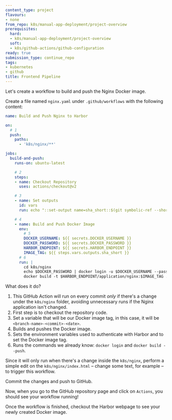 ```yaml
---
content_type: project
flavours:
- none
from_repo: k8s/manual-app-deployment/project-overview
prerequisites:
  hard:
  - k8s/manual-app-deployment/project-overview
  soft:
  - k8s/github-actions/github-configuration
ready: true
submission_type: continue_repo
tags:
- kubernetes
- github
title: Frontend Pipeline
---
```


Let's create a workflow to build and push the Nginx Docker image.

Create a file named `nginx.yaml` under `.github/workflows` with the following content:
```yaml
name: Build and Push Nginx to Harbor

on:
  # 1 
  push:
    paths:
      - 'k8s/nginx/**'

jobs:
  build-and-push:
    runs-on: ubuntu-latest

    # 2
    steps:
    - name: Checkout Repository
      uses: actions/checkout@v2

    # 3
    - name: Set outputs
      id: vars
      run: echo "::set-output name=sha_short::$(git symbolic-ref --short HEAD)-$(git rev-parse --short HEAD)-$(date +%s)"

    # 4
    - name: Build and Push Docker Image
      env:
        # 5
        DOCKER_USERNAME: ${{ secrets.DOCKER_USERNAME }}
        DOCKER_PASSWORD: ${{ secrets.DOCKER_PASSWORD }}
        HARBOR_ENDPOINT: ${{ secrets.HARBOR_ENDPOINT }}
        IMAGE_TAG: ${{ steps.vars.outputs.sha_short }}
      # 6
      run: |
        cd k8s/nginx
        echo $DOCKER_PASSWORD | docker login -u $DOCKER_USERNAME --password-stdin $HARBOR_ENDPOINT
        docker build -t $HARBOR_ENDPOINT/application/nginx:$IMAGE_TAG . --push
```

What does it do?
1. This GitHub Action will run on every commit _only_ if there's a change under the `k8s/nginx` folder, avoiding unnecessary runs if the Nginx application isn't changed.
2. First step is to checkout the repository code.
3. Set a variable that will be our Docker image tag, in this case, it will be `<branch-name>-<commit>-<date>`.
4. Builds and pushes the Docker image.
5. Sets the environment variables used to authenticate with Harbor and to set the Docker image tag.
6. Runs the commands we already know: `docker login` and `docker build --push`.

Since it will only run when there's a change inside the `k8s/nginx`, perform a simple edit on the `k8s/nginx/index.html` – change some text, for example – to trigger this workflow.

Commit the changes and push to GitHub.

Now, when you go to the GitHub repository page and click on `Actions`, you should see your workflow running!

Once the workflow is finished, checkout the Harbor webpage to see your newly created Docker image.